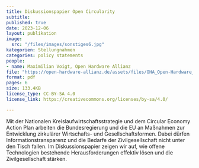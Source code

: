 ```yaml
---
title: Diskussionspapier Open Circularity
subtitle:
published: true
date: 2023-12-06
layout: publikation
image: 
  src: "/files/images/sonstiges6.jpg"
kategorien: Stellungnahmen
categories: policy statements
people:
- name: Maximilian Voigt, Open Hardware Allianz
file: "https://open-hardware-allianz.de/assets/files/OHA_Open-Hardware_Circularity.pdf"
format: pdf
pages: 6
size: 133.4KB
license_type: CC-BY-SA 4.0
license_link: https://creativecommons.org/licenses/by-sa/4.0/

---
```


Mit der Nationalen Kreislaufwirtschaftsstrategie und dem Circular Economy Action Plan arbeiten die Bundesregierung und die EU an Maßnahmen zur Entwicklung zirkulärer Wirtschafts- und Gesellschaftsformen. Dabei dürfen Informationstransparenz und die Bedarfe der Zivilgesellschaft nicht unter den Tisch fallen. Im Diskussionspapier zeigen wir auf, wie offene Technologien bestehende Herausforderungen effektiv lösen und die Zivilgesellschaft stärken.

